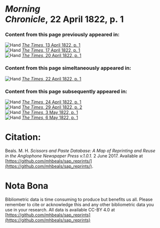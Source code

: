 # *Morning Chronicle*, 22 April 1822, p. 1  
  
### Content from this page previously appeared in:  
![Hand](http://scissorsandpaste.net/wp-content/uploads/2017/06/smallhandpointer.png) [*The Times*, 13 April 1822, p. 1](https://mhbeals.github.io/sap_html/The-Times/The-Times-13-April-1822-p-1)  
![Hand](http://scissorsandpaste.net/wp-content/uploads/2017/06/smallhandpointer.png) [*The Times*, 17 April 1822, p. 1](https://mhbeals.github.io/sap_html/The-Times/The-Times-17-April-1822-p-1)  
![Hand](http://scissorsandpaste.net/wp-content/uploads/2017/06/smallhandpointer.png) [*The Times*, 20 April 1822, p. 1](https://mhbeals.github.io/sap_html/The-Times/The-Times-20-April-1822-p-1)  
  
### Content from this page simeltaneously appeared in:  
![Hand](http://scissorsandpaste.net/wp-content/uploads/2017/06/smallhandpointer.png) [*The Times*, 22 April 1822, p. 1](https://mhbeals.github.io/sap_html/The-Times/The-Times-22-April-1822-p-1)  
  
### Content from this page subsequently appeared in:  
![Hand](http://scissorsandpaste.net/wp-content/uploads/2017/06/smallhandpointer.png) [*The Times*, 24 April 1822, p. 1](https://mhbeals.github.io/sap_html/The-Times/The-Times-24-April-1822-p-1)  
![Hand](http://scissorsandpaste.net/wp-content/uploads/2017/06/smallhandpointer.png) [*The Times*, 29 April 1822, p. 2](https://mhbeals.github.io/sap_html/The-Times/The-Times-29-April-1822-p-2)  
![Hand](http://scissorsandpaste.net/wp-content/uploads/2017/06/smallhandpointer.png) [*The Times*, 3 May 1822, p. 1](https://mhbeals.github.io/sap_html/The-Times/The-Times-3-May-1822-p-1)  
![Hand](http://scissorsandpaste.net/wp-content/uploads/2017/06/smallhandpointer.png) [*The Times*, 6 May 1822, p. 1](https://mhbeals.github.io/sap_html/The-Times/The-Times-6-May-1822-p-1)  


# Citation: 

Beals. M. H. *Scissors and Paste Database: A Map of Reprinting and Reuse in the Anglophone Newspaper Press v.1.0.1.* 2 June 2017. Available at [https://github.com/mhbeals/sap_reprints/](https://github.com/mhbeals/sap_reprints/). 

# Nota Bona

Bibliometric data is time consuming to produce but benefits us all. Please remember to cite or acknowledge this and any other bibliometric data you use in your research. All data is available CC-BY 4.0 at [https://github.com/mhbeals/sap_reprints](https://github.com/mhbeals/sap_reprints)